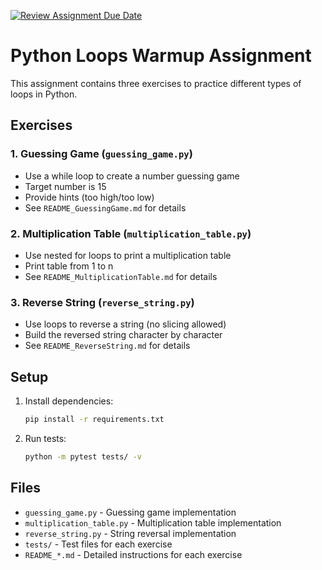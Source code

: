 [![Review Assignment Due Date](https://classroom.github.com/assets/deadline-readme-button-22041afd0340ce965d47ae6ef1cefeee28c7c493a6346c4f15d667ab976d596c.svg)](https://classroom.github.com/a/e22FvgHH)
# Python Loops Warmup Assignment

This assignment contains three exercises to practice different types of loops in Python.

## Exercises

### 1. Guessing Game (`guessing_game.py`)
- Use a while loop to create a number guessing game
- Target number is 15
- Provide hints (too high/too low)
- See `README_GuessingGame.md` for details

### 2. Multiplication Table (`multiplication_table.py`)
- Use nested for loops to print a multiplication table
- Print table from 1 to n
- See `README_MultiplicationTable.md` for details

### 3. Reverse String (`reverse_string.py`)
- Use loops to reverse a string (no slicing allowed)
- Build the reversed string character by character
- See `README_ReverseString.md` for details

## Setup

1. Install dependencies:
   ```bash
   pip install -r requirements.txt
   ```

2. Run tests:
   ```bash
   python -m pytest tests/ -v
   ```

## Files

- `guessing_game.py` - Guessing game implementation
- `multiplication_table.py` - Multiplication table implementation  
- `reverse_string.py` - String reversal implementation
- `tests/` - Test files for each exercise
- `README_*.md` - Detailed instructions for each exercise
